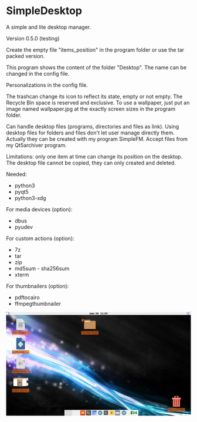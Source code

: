 # SimpleDesktop
A simple and lite desktop manager.

Version 0.5.0 (testing)

Create the empty file "items_position" in the program folder or use the tar packed version.

This program shows the content of the folder "Desktop". The name can be changed in the config file.

Personalizations in the config file.

The trashcan change its icon to reflect its state, empty or not empty. The Recycle Bin space is reserved and exclusive. To use a wallpaper, just put an image named wallpaper.jpg at the exactly screen sizes in the program folder.

Can handle desktop files (programs, directories and files as link). Using desktop files for folders and files don't let user manage directly them. Actually they can be created with my program SimpleFM. Accept files from my Qt5archiver program.

Limitations: only one item at time can change its position on the desktop. The desktop file cannot be copied, they can only created and deleted.

Needed:
- python3
- pyqt5
- python3-xdg

For media devices (option):
- dbus
- pyudev

For custom actions (option):
- 7z
- tar
- zip
- md5sum - sha256sum
- xterm

For thumbnailers (option):
- pdftocairo
- ffmpegthumbnailer

![My image](https://github.com/frank038/SimpleDesktop/blob/main/screenshot1.jpg)
